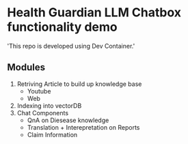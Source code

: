 # Health Guardian LLM Chatbox functionality demo

'This repo is developed using Dev Container.'

## Modules
1. Retriving Article to build up knowledge base
    - Youtube
    - Web
2. Indexing into vectorDB
3. Chat Components
    - QnA on Diesease knowledge
    - Translation + Interepretation on Reports
    - Claim Information
